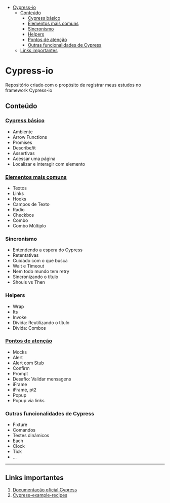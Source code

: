 - [Cypress-io](#cypress-io)
  - [Conteúdo](#conteúdo)
    - [Cypress básico](#cypress-básico)
    - [Elementos mais comuns](#elementos-mais-comuns)
    - [Sincronismo](#sincronismo)
    - [Helpers](#helpers)
    - [Pontos de atenção](#pontos-de-atenção)
    - [Outras funcionalidades de Cypress](#outras-funcionalidades-de-cypress)
  - [Links importantes](#links-importantes)

# Cypress-io
Repositório criado com o propósito de registrar meus estudos no framework Cypress-io

## Conteúdo

### [Cypress básico](cypress/e2e/Cypress%20basico/)
- Ambiente
- Arrow Functions
- Promises
- Describe/it
- Assertivas
- Acessar uma página
- Localizar e interagir com elemento

### [Elementos mais comuns](cypress/e2e/Elementos%20mais%20comuns/)
- Textos
- Links
- Hooks
- Campos de Texto
- Radio
- Checkbos
- Combo
- Combo Múltiplo
### Sincronismo
- Entendendo a espera do Cypress
- Retentativas
- Cuidado com o que busca
- Wait e Timeout
- Nem todo mundo tem retry
- Sincronizando o título
- Shouls vs Then
### Helpers
- Wrap
- Its
- Invoke
- Dívida: Reutilizando o título
- Dívida: Combos
### [Pontos de atenção](cypress/e2e/Pontos%20de%20aten%C3%A7%C3%A3o/)
- Mocks
- Alert
- Alert com Stub
- Confirm
- Prompt
- Desafio: Validar mensagens
- iFrame
- iFrame, pt2
- Popup
- Popup via links
### Outras funcionalidades de Cypress
- Fixture
- Comandos
- Testes dinâmicos
- Each
- Clock
- Tick
- ...

---

## Links importantes

1. [Documentação oficial Cypress](https://docs.cypress.io/guides/overview/why-cypress) 
2. [Cypress-example-recipes](https://github.com/cypress-io/cypress-example-recipes)
